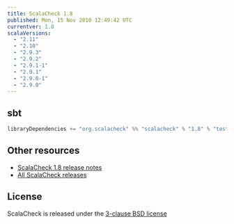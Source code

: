 ```yaml
---
title: ScalaCheck 1.8
published: Mon, 15 Nov 2010 12:49:42 UTC
currentver: 1.8
scalaVersions:
  - "2.11"
  - "2.10"
  - "2.9.3"
  - "2.9.2"
  - "2.9.1-1"
  - "2.9.1"
  - "2.9.0-1"
  - "2.9.0"
---
```

## sbt

```scala
libraryDependencies += "org.scalacheck" %% "scalacheck" % "1.8" % "test"
```

## Other resources

- [ScalaCheck 1.8 release notes](https://github.com/rickynils/scalacheck/tree/1.8/RELEASE)
- [All ScalaCheck releases](../releases.html)

## License

ScalaCheck is released under the [3-clause BSD license](https://github.com/rickynils/scalacheck/tree/1.8/LICENSE)
